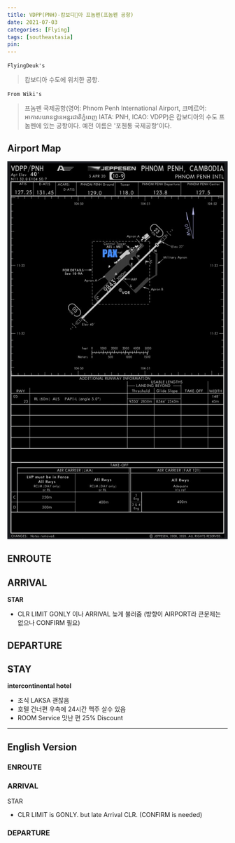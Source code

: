 ```yaml
---
title: VDPP(PNH)-캄보디아 프놈펜(프놈펜 공항)
date: 2021-07-03
categories: [Flying]
tags: [southeastasia]
pin:
---
```



`FlyingDeuk's`
> 캄보디아 수도에 위치한 공항.

`From Wiki's`
> 프놈펜 국제공항(영어: Phnom Penh International Airport, 크메르어: អាកាសយានដ្ឋានអន្តរជាតិភ្នំពេញ IATA: PNH, ICAO: VDPP)은 캄보디아의 수도 프놈펜에 있는 공항이다. 예전 이름은 '포첸통 국제공항'이다.

## Airport Map
![pnh](/img/flying/airport/pnh_ap.jpg)


## ENROUTE

## ARRIVAL
**STAR**
- CLR LIMIT GONLY 이나 ARRIVAL 늦게 불러줌 (방향이 AIRPORT라 큰문제는 없으나 CONFIRM 필요)



## DEPARTURE

## STAY
**intercontinental hotel**
- 조식 LAKSA 괜찮음
- 호텔 건너편 우측에 24시간 맥주 살수 있음
- ROOM Service 맛난 편 25% Discount



-------------

## English Version

### ENROUTE

### ARRIVAL
STAR
- CLR LIMIT is GONLY. but late Arrival CLR. (CONFIRM is needed)


### DEPARTURE
